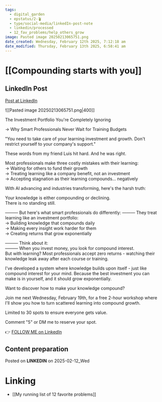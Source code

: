 ```yaml
---
tags:
  - digital_garden
  - epstatus/2-🪴
  - type/social-media/linkedIn-post-note
  - linkedin/processed
  - 12_fav_problems/help_others_grow
image: Pasted image 20250213065751.png
date_created: Wednesday, February 12th 2025, 7:12:18 am
date_modified: Thursday, February 13th 2025, 6:58:41 am
---
```

# [[Compounding starts with you]]
## LinkedIn Post
[Post at LinkedIn](https://www.linkedin.com/posts/sebastiankamilli_the-investment-portfolio-youre-completely-activity-7295335843790008323-fhmD?utm_source=share&utm_medium=member_desktop&rcm=ACoAAA1M1pkBgWCYPhT45EpfLiHzViQqRWNCIv4)

![[Pasted image 20250213065751.png|400]]

The Investment Portfolio You're Completely Ignoring

→ Why Smart Professionals Never Wait for Training Budgets

"You need to take care of your learning investment and growth. Don't restrict yourself to your company's support."  

These words from my friend Luis hit hard. 
And he was right.  

Most professionals make three costly mistakes with their learning:  
→ Waiting for others to fund their growth  
→ Treating learning like a company benefit, not an investment  
→ Accepting stagnation as their learning compounds... negatively  

With AI advancing and industries transforming, 
here's the harsh truth:  

Your knowledge is either compounding or declining.  
There is no standing still.  

———
But here's what smart professionals do differently:
———
They treat learning like an investment portfolio:  
→ Building knowledge that compounds daily  
→ Making every insight work harder for them  
→ Creating returns that grow exponentially  

———
Think about it:  
———
When you invest money, you look for compound interest.  
But with learning? Most professionals accept zero returns - watching their knowledge leak away after each course or training.  

I've developed a system where knowledge builds upon itself - just like compound interest for your mind. Because the best investment you can make is in yourself, and it should grow exponentially.  

Want to discover how to make your knowledge compound?  

Join me next Wednesday, February 19th, for a free 2-hour workshop where I'll show you how to turn scattered learning into compound growth.   

Limited to 30 spots to ensure everyone gets value.  

Comment "5" or DM me to reserve your spot.

👉 [FOLLOW ME on LinkedIn](https://www.linkedin.com/comm/mynetwork/discovery-see-all?usecase=PEOPLE_FOLLOWS&followMember=sebastiankamilli)

## Content preparation

Posted on **LINKEDIN** on 2025-02-12_Wed
# Linking
+ [[My running list of 12 favorite problems]]